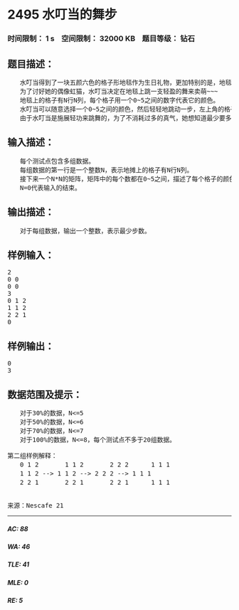 # 2495 水叮当的舞步   
### 时间限制： 1 s&nbsp;&nbsp;&nbsp;&nbsp;空间限制： 32000 KB&nbsp;&nbsp;&nbsp;&nbsp;题目等级： 钻石  
## 题目描述：  

<pre>
　　水叮当得到了一块五颜六色的格子形地毯作为生日礼物，更加特别的是，地毯上格子的颜色还能随着踩踏而改变。  
　　为了讨好她的偶像虹猫，水叮当决定在地毯上跳一支轻盈的舞来卖萌~~~
　　地毯上的格子有N行N列，每个格子用一个0~5之间的数字代表它的颜色。  
　　水叮当可以随意选择一个0~5之间的颜色，然后轻轻地跳动一步，左上角的格子所在的联通块里的所有格子就会变成她选择的那种颜色。这里连通定义为：两个格子有公共边，并且颜色相同。  
　　由于水叮当是施展轻功来跳舞的，为了不消耗过多的真气，她想知道最少要多少步才能把所有格子的颜色变成一样的。
</pre>
  
  
## 输入描述：  

<pre>
　　每个测试点包含多组数据。  
　　每组数据的第一行是一个整数N，表示地摊上的格子有N行N列。  
　　接下来一个N*N的矩阵，矩阵中的每个数都在0~5之间，描述了每个格子的颜色。  
　　N=0代表输入的结束。
</pre>
  
  
## 输出描述：  

<pre>
　　对于每组数据，输出一个整数，表示最少步数。
</pre>
  
  
## 样例输入：  

<pre>
2  
0 0   
0 0  
3  
0 1 2  
1 1 2  
2 2 1  
0
</pre>
  
  
## 样例输出：  

<pre>
0  
3
</pre>
  
  
## 数据范围及提示：  

<pre>
　　对于30%的数据，N<=5  
　　对于50%的数据，N<=6  
　　对于70%的数据，N<=7  
　　对于100%的数据，N<=8，每个测试点不多于20组数据。  
  
第二组样例解释：  
　　0 1 2       1 1 2       2 2 2      1 1 1  
　　1 1 2 --> 1 1 2 --> 2 2 2 --> 1 1 1  
　　2 2 1       2 2 1       2 2 1      1 1 1
  

来源：Nescafe 21
</pre>
  
  
***  

##### AC: 88  
##### WA: 46  
##### TLE: 41  
##### MLE: 0  
##### RE: 5  

